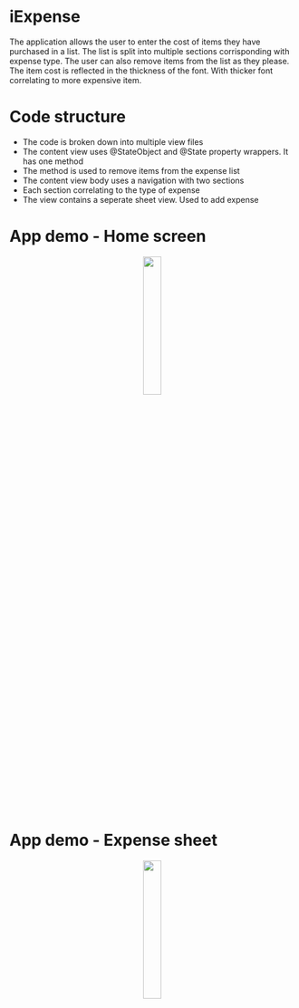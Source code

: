 # iExpense
The application allows the user to enter the cost of items they have purchased in a list.
The list is split into multiple sections corrisponding with expense type. The user can also
remove items from the list as they please. The item cost is reflected in the thickness of the font.
With thicker font correlating to more expensive item.

# Code structure
- The code is broken down into multiple view files
- The content view uses @StateObject and @State property wrappers. It has one method
- The method is used to remove items from the expense list
- The content view body uses a navigation with two sections
- Each section correlating to the type of expense
- The view contains a seperate sheet view. Used to add expense

# App demo - Home screen

<p align="center">
  <img src="https://github.com/Asfandyar-Khan-2022/iExpense/assets/117299102/61174fcb-c640-4931-93ed-7c1f4d58e178" width=25% height=25%>
</p>

# App demo - Expense sheet

<p align="center">
  <img src="https://github.com/Asfandyar-Khan-2022/iExpense/assets/117299102/1cbfac40-6d51-4fa9-a48b-8f50d7b84cd9" width=25% height=25%>
</p>
